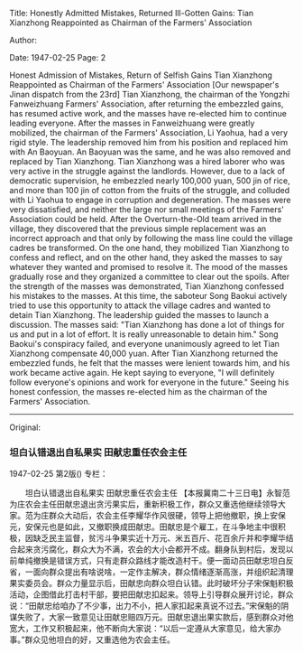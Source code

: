 Title: Honestly Admitted Mistakes, Returned Ill-Gotten Gains: Tian Xianzhong Reappointed as Chairman of the Farmers' Association

Author:

Date: 1947-02-25
Page: 2

Honest Admission of Mistakes, Return of Selfish Gains
Tian Xianzhong Reappointed as Chairman of the Farmers' Association
[Our newspaper's Jinan dispatch from the 23rd] Tian Xianzhong, the chairman of the Yongzhi Fanweizhuang Farmers' Association, after returning the embezzled gains, has resumed active work, and the masses have re-elected him to continue leading everyone. After the masses in Fanweizhuang were greatly mobilized, the chairman of the Farmers' Association, Li Yaohua, had a very rigid style. The leadership removed him from his position and replaced him with An Baoyuan. An Baoyuan was the same, and he was also removed and replaced by Tian Xianzhong. Tian Xianzhong was a hired laborer who was very active in the struggle against the landlords. However, due to a lack of democratic supervision, he embezzled nearly 100,000 yuan, 500 jin of rice, and more than 100 jin of cotton from the fruits of the struggle, and colluded with Li Yaohua to engage in corruption and degeneration. The masses were very dissatisfied, and neither the large nor small meetings of the Farmers' Association could be held. After the Overturn-the-Old team arrived in the village, they discovered that the previous simple replacement was an incorrect approach and that only by following the mass line could the village cadres be transformed. On the one hand, they mobilized Tian Xianzhong to confess and reflect, and on the other hand, they asked the masses to say whatever they wanted and promised to resolve it. The mood of the masses gradually rose and they organized a committee to clear out the spoils. After the strength of the masses was demonstrated, Tian Xianzhong confessed his mistakes to the masses. At this time, the saboteur Song Baokui actively tried to use this opportunity to attack the village cadres and wanted to detain Tian Xianzhong. The leadership guided the masses to launch a discussion. The masses said: "Tian Xianzhong has done a lot of things for us and put in a lot of effort. It is really unreasonable to detain him." Song Baokui's conspiracy failed, and everyone unanimously agreed to let Tian Xianzhong compensate 40,000 yuan. After Tian Xianzhong returned the embezzled funds, he felt that the masses were lenient towards him, and his work became active again. He kept saying to everyone, "I will definitely follow everyone's opinions and work for everyone in the future." Seeing his honest confession, the masses re-elected him as the chairman of the Farmers' Association.



<hr /> 

Original: 


### 坦白认错退出自私果实  田献忠重任农会主任

1947-02-25
第2版()
专栏：

　　坦白认错退出自私果实
    田献忠重任农会主任
    【本报冀南二十三日电】永智范为庄农会主任田献忠退出贪污果实后，重新积极工作，群众又重选他继续领导大家。范为庄群众大动后，农会主任李耀华作风很硬，领导上把他撤职，换上安保元，安保元也是如此，又撤职换成田献忠。田献忠是个雇工，在斗争地主中很积极，因缺乏民主监督，贫污斗争果实近十万元、米五百斤、花百余斤并和李耀华结合起来贪污腐化，群众大为不满，农会的大小会都开不成。翻身队到村后，发现以前单纯撤换是错误方式，只有走群众路线才能改造村干。便一面动员田献忠坦白反省，一面向群众提出有啥说啥，一定作主解决，群众情绪逐渐高涨，并组织起清理果实委员会。群众力量显示后，田献忠向群众坦白认错。此时破坏分子宋保魁积极活动，企图借此打击村干部，要把田献忠扣起来。领导上引导群众展开讨论，群众说：“田献忠给咱办了不少事，出力不小，把人家扣起来真说不过去。”宋保魁的阴谋失败了，大家一致意见让田献忠赔四万元。田献忠退出果实款后，感到群众对他宽大，工作又积极起来，他不断向大家说：“以后一定遵从大家意见，给大家办事。”群众见他坦白的好，又重选他为农会主任。
